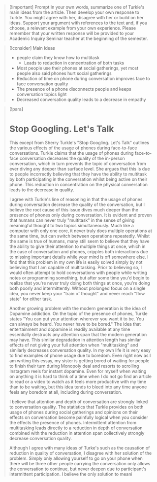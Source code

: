 > [!important] Prompt
> In your own words, summarize one of Turkle's main ideas from the article. Then develop your own response to Turkle. You might agree with her, disagree with her or build on her ideas. Support your argument with references to the text and, if you choose, a relevant example from your own experience. Please remember that your written response will be provided to your Academic Inquiry Seminar teacher at the beginning of the semester.

> [!consider] Main Ideas
> - people claim they know how to multitask
> 	- Leads to reduction in concentration of both tasks
> - Most people use their phones at social gatherings, yet most people also said phones hurt social gatherings
> - Reduction of time on phone during conversation improves face to face conversation quality
> - The presence of a phone disconnects people and keeps conversation topics light
> - Decreased conversation quality leads to a decrease in empathy

> [!para]
> # Stop Googling. Let's Talk
> 
> This except from Sherry Turkle's "Stop Googling. Let's Talk" outlines the various effects of the usage of phones during face-to-face conversations. Turkle claims that the usage of phones during face-to-face conversation decreases the quality of the in-person conversation, which in turn prevents the topic of conversation from ever diving any deeper than surface level. She argues that this is due to people incorrectly believing that they have the ability to multitask by both participating in the conversation whilst being active on their phone. This reduction in concentration on the physical conversation leads to the decrease in quality. 
> 
> I agree with Turkle's line of reasoning in that the usage of phones during conversation decrease the quality of the conversation, but I believe the root cause of this issue dives much deeper than the presence of phones only during conversation. It is evident and proven that humans can never truly "multitask" in the sense of giving meaningful thought to two topics simultaneously. Much like a computer with only one core, it never truly does multiple operations at the same time, but can switch between operations repeatedly. Whilst the same is true of humans, many still seem to believe that they have the ability to give their attention to multiple things at once, which in the case of conversation and phones, cripples both interactions due to missing important details while your mind is off somewhere else. I find that this problem in my own life is easily solved simply by not believing that I am capable of multitasking. Prior to believing so, I would often attempt to hold conversations with people while writing notes or programming something, but after some time you'd begin to realize that you're never truly doing both things at once, you're doing both poorly and intermittently. Without prolonged focus on a single idea, you never keep your "train of thought" and never reach "flow state" for either task.
> 
> Another growing problem with the modern generation is the idea of Dopamine addiction. On the topic of the presence of phones, Turkle states "You can put your attention wherever you want it to be. You can always be heard. You never have to be bored." The idea that entertainment and dopamine is readily available at any time essentially destructs any attention span that the modern generation may have. This similar degradation in attention length has similar effects of not giving your full attention when "multitasking" and similarly decreases conversation quality. In my own life it is very easy to find examples of phone usage due to boredom. Even right now as I am writing this essay, my sister is getting bored of waiting for people to finish their turn during Monopoly deal and resorts to scrolling Instagram reels for instant dopamine. Even for myself when waiting on anything it is hard to think of a time when I do not go find an article to read or a video to watch as it feels more productive with my time than to be waiting, but this idea tends to bleed into any time anyone feels any boredom at all, including during conversation.
> 
> I believe that attention and depth of conversation are strongly linked to conversation quality. The statistics that Turkle provides on both usage of phones during social gatherings and opinions on their effects on conversation become painfully logical when you consider the effects the presence of phones. Intermittent attention from multitasking leads directly to a reduction in depth of conversation combined with the reduction in attention span collectively strongly decrease conversation quality.
> 
> Although I agree with many ideas of Turke's such as the causation of reduction in quality of conversation, I disagree with her solution of the problem. Simply only allowing yourself to go on your phone when there will be three other people carrying the conversation only allows the conversation to continue, but never deepen due to participant's intermittent participation. I believe the only solution to meani
